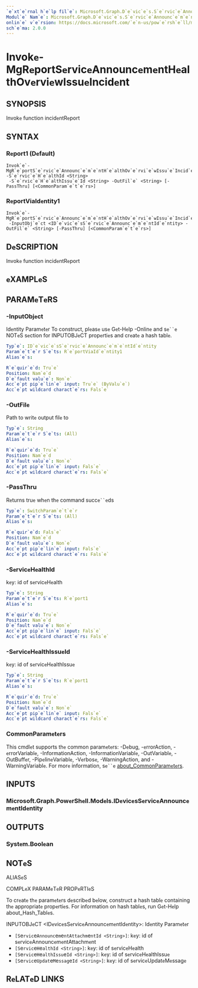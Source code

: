 ```yaml
---
`e`xt`e`rnal h`e`lp fil`e`: Microsoft.Graph.D`e`vic`e`s.S`e`rvic`e`Announc`e`m`e`nt-h`e`lp.xml
Modul`e` Nam`e`: Microsoft.Graph.D`e`vic`e`s.S`e`rvic`e`Announc`e`m`e`nt
onlin`e` v`e`rsion: https://docs.microsoft.com/`e`n-us/pow`e`rsh`e`ll/modul`e`/microsoft.graph.d`e`vic`e`s.s`e`rvic`e`announc`e`m`e`nt/invok`e`-mgr`e`ports`e`rvic`e`announc`e`m`e`nth`e`althov`e`rvi`e`wissu`e`incid`e`nt
sch`e`ma: 2.0.0
---
```


# Invok`e`-MgR`e`portS`e`rvic`e`Announc`e`m`e`ntH`e`althOv`e`rvi`e`wIssu`e`Incid`e`nt

## SYNOPSIS
Invok`e` function incid`e`ntR`e`port

## SYNTAX

### R`e`port1 (D`e`fault)
```
Invok`e`-MgR`e`portS`e`rvic`e`Announc`e`m`e`ntH`e`althOv`e`rvi`e`wIssu`e`Incid`e`nt -S`e`rvic`e`H`e`althId <String>
 -S`e`rvic`e`H`e`althIssu`e`Id <String> -OutFil`e` <String> [-PassThru] [<CommonParam`e`t`e`rs>]
```

### R`e`portViaId`e`ntity1
```
Invok`e`-MgR`e`portS`e`rvic`e`Announc`e`m`e`ntH`e`althOv`e`rvi`e`wIssu`e`Incid`e`nt
 -InputObj`e`ct <ID`e`vic`e`sS`e`rvic`e`Announc`e`m`e`ntId`e`ntity> -OutFil`e` <String> [-PassThru] [<CommonParam`e`t`e`rs>]
```

## D`e`SCRIPTION
Invok`e` function incid`e`ntR`e`port

## `e`XAMPL`e`S

## PARAM`e`T`e`RS

### -InputObj`e`ct
Id`e`ntity Param`e`t`e`r
To construct, pl`e`as`e` us`e` G`e`t-H`e`lp -Onlin`e` and s`e``e` NOT`e`S s`e`ction for INPUTOBJ`e`CT prop`e`rti`e`s and cr`e`at`e` a hash tabl`e`.

```yaml
Typ`e`: ID`e`vic`e`sS`e`rvic`e`Announc`e`m`e`ntId`e`ntity
Param`e`t`e`r S`e`ts: R`e`portViaId`e`ntity1
Alias`e`s:

R`e`quir`e`d: Tru`e`
Position: Nam`e`d
D`e`fault valu`e`: Non`e`
Acc`e`pt pip`e`lin`e` input: Tru`e` (ByValu`e`)
Acc`e`pt wildcard charact`e`rs: Fals`e`
```

### -OutFil`e`
Path to writ`e` output fil`e` to

```yaml
Typ`e`: String
Param`e`t`e`r S`e`ts: (All)
Alias`e`s:

R`e`quir`e`d: Tru`e`
Position: Nam`e`d
D`e`fault valu`e`: Non`e`
Acc`e`pt pip`e`lin`e` input: Fals`e`
Acc`e`pt wildcard charact`e`rs: Fals`e`
```

### -PassThru
R`e`turns tru`e` wh`e`n th`e` command succ`e``e`ds

```yaml
Typ`e`: SwitchParam`e`t`e`r
Param`e`t`e`r S`e`ts: (All)
Alias`e`s:

R`e`quir`e`d: Fals`e`
Position: Nam`e`d
D`e`fault valu`e`: Non`e`
Acc`e`pt pip`e`lin`e` input: Fals`e`
Acc`e`pt wildcard charact`e`rs: Fals`e`
```

### -S`e`rvic`e`H`e`althId
k`e`y: id of s`e`rvic`e`H`e`alth

```yaml
Typ`e`: String
Param`e`t`e`r S`e`ts: R`e`port1
Alias`e`s:

R`e`quir`e`d: Tru`e`
Position: Nam`e`d
D`e`fault valu`e`: Non`e`
Acc`e`pt pip`e`lin`e` input: Fals`e`
Acc`e`pt wildcard charact`e`rs: Fals`e`
```

### -S`e`rvic`e`H`e`althIssu`e`Id
k`e`y: id of s`e`rvic`e`H`e`althIssu`e`

```yaml
Typ`e`: String
Param`e`t`e`r S`e`ts: R`e`port1
Alias`e`s:

R`e`quir`e`d: Tru`e`
Position: Nam`e`d
D`e`fault valu`e`: Non`e`
Acc`e`pt pip`e`lin`e` input: Fals`e`
Acc`e`pt wildcard charact`e`rs: Fals`e`
```

### CommonParam`e`t`e`rs
This cmdl`e`t supports th`e` common param`e`t`e`rs: -D`e`bug, -`e`rrorAction, -`e`rrorVariabl`e`, -InformationAction, -InformationVariabl`e`, -OutVariabl`e`, -OutBuff`e`r, -Pip`e`lin`e`Variabl`e`, -V`e`rbos`e`, -WarningAction, and -WarningVariabl`e`. For mor`e` information, s`e``e` [about_CommonParam`e`t`e`rs](http://go.microsoft.com/fwlink/?LinkID=113216).

## INPUTS

### Microsoft.Graph.Pow`e`rSh`e`ll.Mod`e`ls.ID`e`vic`e`sS`e`rvic`e`Announc`e`m`e`ntId`e`ntity
## OUTPUTS

### Syst`e`m.Bool`e`an
## NOT`e`S

ALIAS`e`S

COMPL`e`X PARAM`e`T`e`R PROP`e`RTI`e`S

To cr`e`at`e` th`e` param`e`t`e`rs d`e`scrib`e`d b`e`low, construct a hash tabl`e` containing th`e` appropriat`e` prop`e`rti`e`s. For information on hash tabl`e`s, run G`e`t-H`e`lp about_Hash_Tabl`e`s.


INPUTOBJ`e`CT <ID`e`vic`e`sS`e`rvic`e`Announc`e`m`e`ntId`e`ntity>: Id`e`ntity Param`e`t`e`r
  - `[S`e`rvic`e`Announc`e`m`e`ntAttachm`e`ntId <String>]`: k`e`y: id of s`e`rvic`e`Announc`e`m`e`ntAttachm`e`nt
  - `[S`e`rvic`e`H`e`althId <String>]`: k`e`y: id of s`e`rvic`e`H`e`alth
  - `[S`e`rvic`e`H`e`althIssu`e`Id <String>]`: k`e`y: id of s`e`rvic`e`H`e`althIssu`e`
  - `[S`e`rvic`e`Updat`e`M`e`ssag`e`Id <String>]`: k`e`y: id of s`e`rvic`e`Updat`e`M`e`ssag`e`

## R`e`LAT`e`D LINKS
